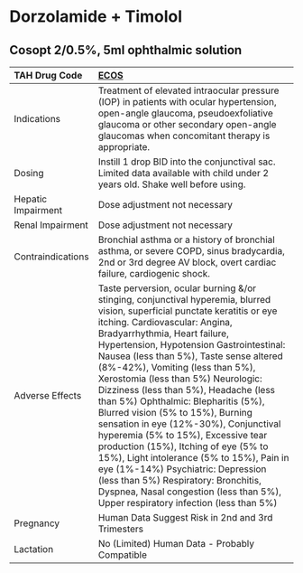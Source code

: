 # Dorzolamide + Timolol

## Cosopt 2/0.5%, 5ml ophthalmic solution

| TAH Drug Code      | [ECOS](https://www.tahsda.org.tw/drugs/hissearch.php?drug_code=ECOS)                                                                                                                                                                                                                                                                                                                                                                                                                                                                                                                                                                                                                                                                                                                                                     |
|:-------------------|:-------------------------------------------------------------------------------------------------------------------------------------------------------------------------------------------------------------------------------------------------------------------------------------------------------------------------------------------------------------------------------------------------------------------------------------------------------------------------------------------------------------------------------------------------------------------------------------------------------------------------------------------------------------------------------------------------------------------------------------------------------------------------------------------------------------------------|
| Indications        | Treatment of elevated intraocular pressure (IOP) in patients with ocular hypertension, open-angle glaucoma, pseudoexfoliative glaucoma or other secondary open-angle glaucomas when concomitant therapy is appropriate.                                                                                                                                                                                                                                                                                                                                                                                                                                                                                                                                                                                                  |
| Dosing             | Instill 1 drop BID into the conjunctival sac. Limited data available with child under 2 years old. Shake well before using.                                                                                                                                                                                                                                                                                                                                                                                                                                                                                                                                                                                                                                                                                              |
| Hepatic Impairment | Dose adjustment not necessary                                                                                                                                                                                                                                                                                                                                                                                                                                                                                                                                                                                                                                                                                                                                                                                            |
| Renal Impairment   | Dose adjustment not necessary                                                                                                                                                                                                                                                                                                                                                                                                                                                                                                                                                                                                                                                                                                                                                                                            |
| Contraindications  | Bronchial asthma or a history of bronchial asthma, or severe COPD, sinus bradycardia, 2nd or 3rd degree AV block, overt cardiac failure, cardiogenic shock.                                                                                                                                                                                                                                                                                                                                                                                                                                                                                                                                                                                                                                                              |
| Adverse Effects    | Taste perversion, ocular burning &/or stinging, conjunctival hyperemia, blurred vision, superficial punctate keratitis or eye itching. Cardiovascular: Angina, Bradyarrhythmia, Heart failure, Hypertension, Hypotension Gastrointestinal: Nausea (less than 5%), Taste sense altered (8%-42%), Vomiting (less than 5%), Xerostomia (less than 5%) Neurologic: Dizziness (less than 5%), Headache (less than 5%) Ophthalmic: Blepharitis (5%), Blurred vision (5% to 15%), Burning sensation in eye (12%-30%), Conjunctival hyperemia (5% to 15%), Excessive tear production (15%), Itching of eye (5% to 15%), Light intolerance (5% to 15%), Pain in eye (1%-14%) Psychiatric: Depression (less than 5%) Respiratory: Bronchitis, Dyspnea, Nasal congestion (less than 5%), Upper respiratory infection (less than 5%) |
| Pregnancy          | Human Data Suggest Risk in 2nd and 3rd Trimesters                                                                                                                                                                                                                                                                                                                                                                                                                                                                                                                                                                                                                                                                                                                                                                        |
| Lactation          | No (Limited) Human Data - Probably Compatible                                                                                                                                                                                                                                                                                                                                                                                                                                                                                                                                                                                                                                                                                                                                                                            |

